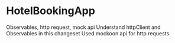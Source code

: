 # HotelBookingApp

Observables, http request, mock api
    Understand httpClient and Observables in this changeset
    Used mockoon api for http requests